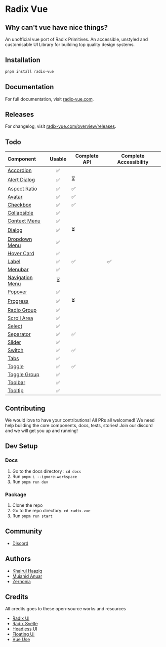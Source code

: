 # Radix Vue

## Why can't vue have nice things?

An unofficial vue port of Radix Primitives.
An accessible, unstyled and customisable UI Library for building top quality design systems.

## Installation

```bash
pnpm install radix-vue
```

## Documentation

For full documentation, visit [radix-vue.com](https://radix-vue.com).

## Releases

For changelog, visit [radix-vue.com/overview/releases](https://radix-vue.com/overview/releases).

## Todo

| Component                                                           | Usable | Complete API | Complete Accessibility |
| :------------------------------------------------------------------ | :----: | ------------ | ---------------------- |
| [Accordion](https://github.com/radix-vue/radix-vue/issues/1)        |   ✅   |              |                        |
| [Alert Dialog](https://github.com/radix-vue/radix-vue/issues/2)     |   ✅   | ⏳           |                        |
| [Aspect Ratio](https://github.com/radix-vue/radix-vue/issues/3)     |   ✅   | ✅           |                        |
| [Avatar](https://github.com/radix-vue/radix-vue/issues/4)           |   ✅   | ✅           |                        |
| [Checkbox](https://github.com/radix-vue/radix-vue/issues/5)         |   ✅   | ✅           |                        |
| [Collapsible](https://github.com/radix-vue/radix-vue/issues/6)      |   ✅   |              |                        |
| [Context Menu](https://github.com/radix-vue/radix-vue/issues/7)     |   ✅   |              |                        |
| [Dialog](https://github.com/radix-vue/radix-vue/issues/8)           |   ✅   | ⏳           |                        |
| [Dropdown Menu](https://github.com/radix-vue/radix-vue/issues/9)    |   ✅   |              |                        |
| [Hover Card](https://github.com/radix-vue/radix-vue/issues/11)      |   ✅   |              |                        |
| [Label](https://github.com/radix-vue/radix-vue/issues/12)           |   ✅   | ✅           | ✅                     |
| [Menubar](https://github.com/radix-vue/radix-vue/issues/13)         |   ✅   |              |                        |
| [Navigation Menu](https://github.com/radix-vue/radix-vue/issues/14) |   ⏳   |              |                        |
| [Popover](https://github.com/radix-vue/radix-vue/issues/15)         |   ✅   |              |                        |
| [Progress](https://github.com/radix-vue/radix-vue/issues/16)        |   ✅   | ⏳           |                        |
| [Radio Group](https://github.com/radix-vue/radix-vue/issues/17)     |   ✅   |              |                        |
| [Scroll Area](https://github.com/radix-vue/radix-vue/issues/18)     |   ✅   |              |                        |
| [Select](https://github.com/radix-vue/radix-vue/issues/19)          |   ✅   |              |                        |
| [Separator](https://github.com/radix-vue/radix-vue/issues/20)       |   ✅   | ✅           |                        |
| [Slider](https://github.com/radix-vue/radix-vue/issues/21)          |   ✅   |              |                        |
| [Switch](https://github.com/radix-vue/radix-vue/issues/22)          |   ✅   | ✅           |                        |
| [Tabs](https://github.com/radix-vue/radix-vue/issues/23)            |   ✅   |              |                        |
| [Toggle](https://github.com/radix-vue/radix-vue/issues/25)          |   ✅   | ✅           |                        |
| [Toggle Group](https://github.com/radix-vue/radix-vue/issues/26)    |   ✅   |              |                        |
| [Toolbar](https://github.com/radix-vue/radix-vue/issues/27)         |   ✅   |              |                        |
| [Tooltip](https://github.com/radix-vue/radix-vue/issues/28)         |   ✅   |              |                        |

## Contributing

We would love to have your contributions! All PRs all welcomed! We need help building the core components, docs, tests, stories! Join our discord and we will get you up and running!

## Dev Setup

### Docs
1. Go to the docs directory :  `cd docs`
2. Run `pnpm i --ignore-workspace`
3. Run `pnpm run dev`

### Package
1. Clone the repo
2. Go to the repo directory: `cd radix-vue`
3. Run `pnpm run start`

## Community

- [Discord](https://discord.gg/jZUsrAADe5)

## Authors

- [Khairul Haaziq](https://github.com/khairulhaaziq)
- [Mujahid Anuar](https://github.com/mujahidfa)
- [Zernonia](https://github.com/zernonia)

## Credits

All credits goes to these open-source works and resources
- [Radix UI](https://radix-ui.com)
- [Radix Svelte](https://radix-svelte.com)
- [Headless UI](https://headlessui.com)
- [Floating UI](https://floating-ui.com)
- [Vue Use](https://vueuse.org)
